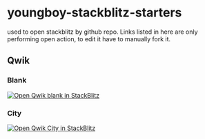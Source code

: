 # youngboy-stackblitz-starters

used to open stackblitz by github repo. Links listed in here are only performing open action, to edit it have to manually fork it.

## Qwik

### Blank

[![Open Qwik blank in StackBlitz](https://developer.stackblitz.com/img/open_in_stackblitz.svg)](https://stackblitz.com/github/youngboy/yb-sb-starters/tree/main/qwik-blank?title=qwik-blank)

### City

[![Open Qwik City in StackBlitz](https://developer.stackblitz.com/img/open_in_stackblitz.svg)](https://stackblitz.com/github/youngboy/yb-sb-starters/tree/main/qwik-city?title=qwik-city)
